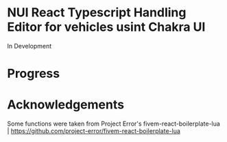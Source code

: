 NUI React Typescript Handling Editor for vehicles usint Chakra UI 
===============================
In Development

Progress
===============================


Acknowledgements
===============================

Some functions were taken from Project Error's fivem-react-boilerplate-lua | https://github.com/project-error/fivem-react-boilerplate-lua
